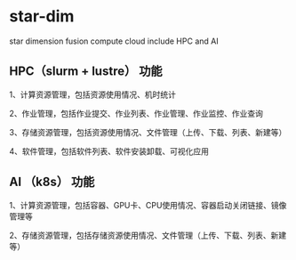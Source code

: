 # star-dim
star dimension fusion compute cloud include HPC and AI

## HPC（slurm + lustre） 功能

1、计算资源管理，包括资源使用情况、机时统计

2、作业管理，包括作业提交、作业列表、作业管理、作业监控、作业查询

3、存储资源管理，包括资源使用情况、文件管理（上传、下载、列表、新建等）

4、软件管理，包括软件列表、软件安装卸载、可视化应用


## AI （k8s） 功能

1、计算资源管理，包括容器、GPU卡、CPU使用情况、容器启动关闭链接、镜像管理等

2、存储资源管理，包括存储资源使用情况、文件管理（上传、下载、列表、新建等）
